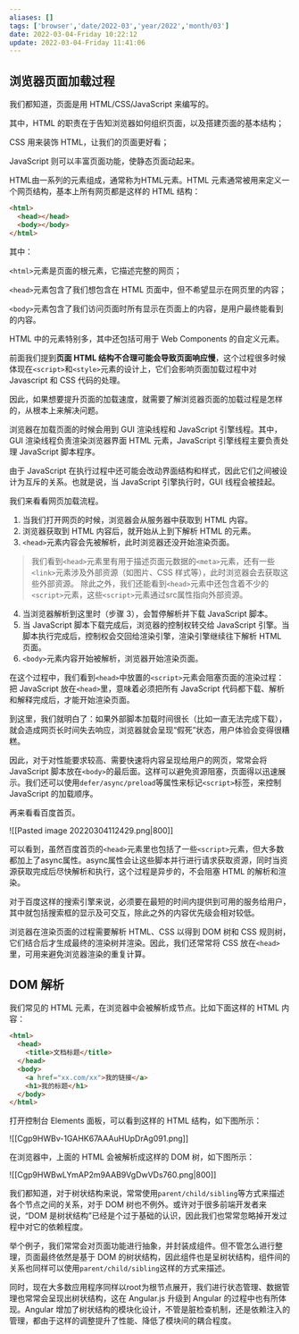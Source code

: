 ```yaml
---
aliases: []
tags: ['browser','date/2022-03','year/2022','month/03']
date: 2022-03-04-Friday 10:22:12
update: 2022-03-04-Friday 11:41:06
---
```


## 浏览器页面加载过程

我们都知道，页面是用 HTML/CSS/JavaScript 来编写的。

其中，HTML 的职责在于告知浏览器如何组织页面，以及搭建页面的基本结构；

CSS 用来装饰 HTML，让我们的页面更好看；

JavaScript 则可以丰富页面功能，使静态页面动起来。

HTML由一系列的元素组成，通常称为HTML元素。HTML 元素通常被用来定义一个网页结构，基本上所有网页都是这样的 HTML 结构：

```html
<html>
  <head></head>
  <body></body>
</html>
```

其中：

`<html>`元素是页面的根元素，它描述完整的网页；

`<head>`元素包含了我们想包含在 HTML 页面中，但不希望显示在网页里的内容；

`<body>`元素包含了我们访问页面时所有显示在页面上的内容，是用户最终能看到的内容。

HTML 中的元素特别多，其中还包括可用于 Web Components 的自定义元素。

前面我们提到**页面 HTML 结构不合理可能会导致页面响应慢**，这个过程很多时候体现在`<script>`和`<style>`元素的设计上，它们会影响页面加载过程中对 Javascript 和 CSS 代码的处理。

因此，如果想要提升页面的加载速度，就需要了解浏览器页面的加载过程是怎样的，从根本上来解决问题。

浏览器在加载页面的时候会用到 GUI 渲染线程和 JavaScript 引擎线程。其中，GUI 渲染线程负责渲染浏览器界面 HTML 元素，JavaScript 引擎线程主要负责处理 JavaScript 脚本程序。

由于 JavaScript 在执行过程中还可能会改动界面结构和样式，因此它们之间被设计为互斥的关系。也就是说，当 JavaScript 引擎执行时，GUI 线程会被挂起。

我们来看看网页加载流程。

1. 当我们打开网页的时候，浏览器会从服务器中获取到 HTML 内容。
2. 浏览器获取到 HTML 内容后，就开始从上到下解析 HTML 的元素。
3. `<head>`元素内容会先被解析，此时浏览器还没开始渲染页面。
>我们看到`<head>`元素里有用于描述页面元数据的`<meta>`元素，还有一些`<link>`元素涉及外部资源（如图片、CSS 样式等），此时浏览器会去获取这些外部资源。
>除此之外，我们还能看到`<head>`元素中还包含着不少的`<script>`元素，这些`<script>`元素通过src属性指向外部资源。
4. 当浏览器解析到这里时（步骤 3），会暂停解析并下载 JavaScript 脚本。
5. 当 JavaScript 脚本下载完成后，浏览器的控制权转交给 JavaScript 引擎。当脚本执行完成后，控制权会交回给渲染引擎，渲染引擎继续往下解析 HTML 页面。
6. `<body>`元素内容开始被解析，浏览器开始渲染页面。

在这个过程中，我们看到`<head>`中放置的`<script>`元素会阻塞页面的渲染过程：把 JavaScript 放在`<head>`里，意味着必须把所有 JavaScript 代码都下载、解析和解释完成后，才能开始渲染页面。

到这里，我们就明白了：如果外部脚本加载时间很长（比如一直无法完成下载），就会造成网页长时间失去响应，浏览器就会呈现“假死”状态，用户体验会变得很糟糕。

因此，对于对性能要求较高、需要快速将内容呈现给用户的网页，常常会将 JavaScript 脚本放在`<body>`的最后面。这样可以避免资源阻塞，页面得以迅速展示。我们还可以使用`defer/async/preload`等属性来标记`<script>`标签，来控制 JavaScript 的加载顺序。

再来看看百度首页。

![[Pasted image 20220304112429.png|800]]

可以看到，虽然百度首页的`<head>`元素里也包括了一些`<script>`元素，但大多数都加上了async属性。async属性会让这些脚本并行进行请求获取资源，同时当资源获取完成后尽快解析和执行，这个过程是异步的，不会阻塞 HTML 的解析和渲染。

对于百度这样的搜索引擎来说，必须要在最短的时间内提供到可用的服务给用户，其中就包括搜索框的显示及可交互，除此之外的内容优先级会相对较低。

浏览器在渲染页面的过程需要解析 HTML、CSS 以得到 DOM 树和 CSS 规则树，它们结合后才生成最终的渲染树并渲染。因此，我们还常常将 CSS 放在`<head>`里，可用来避免浏览器渲染的重复计算。

## DOM 解析

我们常见的 HTML 元素，在浏览器中会被解析成节点。比如下面这样的 HTML 内容：

```html
<html>
  <head>
    <title>文档标题</title>
  </head>
  <body>
    <a href="xx.com/xx">我的链接</a>
    <h1>我的标题</h1>
  </body>
</html>
```

打开控制台 Elements 面板，可以看到这样的 HTML 结构，如下图所示：

![[Cgp9HWBv-1GAHK67AAAuHUpDrAg091.png]]

在浏览器中，上面的 HTML 会被解析成这样的 DOM 树，如下图所示：

![[Cgp9HWBwLYmAP2m9AAB9VgDwVDs760.png|800]]

我们都知道，对于树状结构来说，常常使用`parent/child/sibling`等方式来描述各个节点之间的关系，对于 DOM 树也不例外。或许对于很多前端开发者来说，“DOM 是树状结构”已经是个过于基础的认识，因此我们也常常忽略掉开发过程中对它的依赖程度。

举个例子，我们常常会对页面功能进行抽象，并封装成组件。但不管怎么进行整理，页面最终依然是基于 DOM 的树状结构，因此组件也是呈树状结构，组件间的关系也同样可以使用`parent/child/sibling`这样的方式来描述。

同时，现在大多数应用程序同样以root为根节点展开，我们进行状态管理、数据管理也常常会呈现出树状结构，这在 Angular.js 升级到 Angular 的过程中也有所体现。Angular 增加了树状结构的模块化设计，不管是脏检查机制，还是依赖注入的管理，都由于这样的调整提升了性能、降低了模块间的耦合程度。
